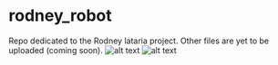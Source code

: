 # rodney_robot
Repo dedicated to the Rodney lataria project. Other files are yet to be uploaded (coming soon).
![alt text](https://github.com/thallesgate/rodney_robot/blob/master/photos/rodney_photo.jpg?raw=true)
![alt text](https://github.com/thallesgate/rodney_robot/blob/master/photos/rodney_render.png?raw=true)
